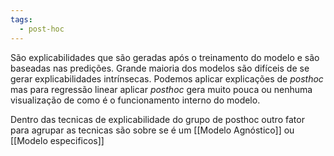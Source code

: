 ```yaml
---
tags:
  - post-hoc
---
```

São explicabilidades que são geradas após o treinamento do modelo e são baseadas nas predições. Grande maioria dos modelos são difíceis  de se gerar explicabilidades intrínsecas. Podemos aplicar explicações de *posthoc* mas para regressão linear aplicar *posthoc* gera muito pouca ou nenhuma visualização de como é o funcionamento interno do modelo.

Dentro das tecnicas de explicabilidade do grupo de posthoc outro fator para agrupar as tecnicas são sobre se é um [[Modelo Agnóstico]] ou [[Modelo especificos]]